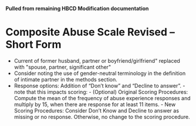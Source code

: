 **Pulled from remaining HBCD Modification documentation**

# Composite Abuse Scale Revised – Short Form

 - Current of former husband, partner or boyfriend/girlfriend" replaced with "spouse, partner, significant other"
 - Consider noting the use of gender-neutral terminology in the definition of intimate partner in the methods section.
 - Response options: Addition of “Don’t know” and “Decline to answer”. - note that this impacts scoring:
        - (Optional) Original Scoring Procedures: Compute the mean of the frequency of abuse experience responses and multiply by 15, when there are response for at least 11 items.
        - New Scoring Procedures: Consider Don’t Know and Decline to answer as missing or no response. Otherwise, no change to the scoring procedure.

